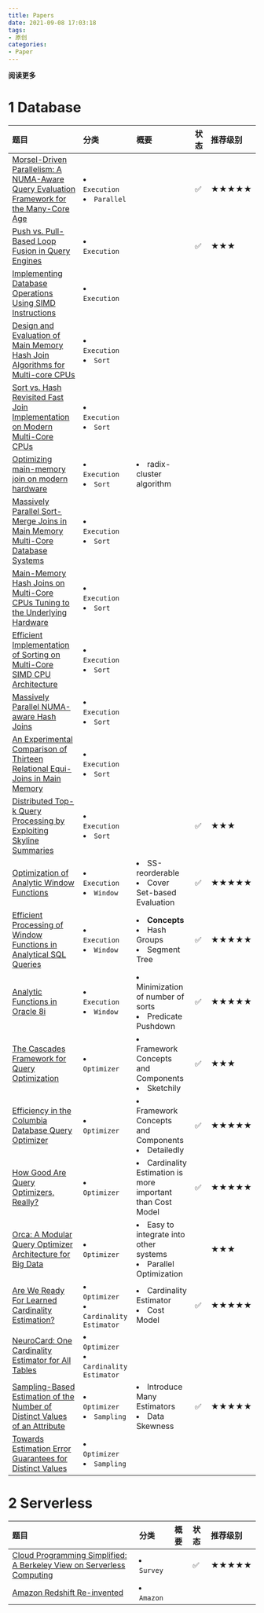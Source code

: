 ```yaml
---
title: Papers
date: 2021-09-08 17:03:18
tags: 
- 原创
categories: 
- Paper
---
```


**阅读更多**

<!--more-->

# 1 Database

| 题目 | 分类 | 概要 | 状态 | 推荐级别 |
|:--|:--|:--|:--|:--|
| [Morsel-Driven Parallelism: A NUMA-Aware Query Evaluation Framework for the Many-Core Age](/resources/paper/Morsel-Driven-Parallelism-A-NUMA-Aware-Query-Evaluation-Framework-for-the-Many-CoreAge.pdf) | <li>`Execution`</li><li>`Parallel`</li> |  | ✅ | ★★★★★ |
| [Push vs. Pull-Based Loop Fusion in Query Engines](/resources/paper/Push-vs-Pull-Based-Loop-Fusion-in-Query-Engines.pdf) | <li>`Execution`</li> |  | ✅ | ★★★ |
| [Implementing Database Operations Using SIMD Instructions](http://www.cs.columbia.edu/~kar/pubsk/simd.pdf) | <li>`Execution`</li> |  |  |  |
| [Design and Evaluation of Main Memory Hash Join Algorithms for Multi-core CPUs](/resources/paper/Design-and-Evaluation-of-Main-Memory-Hash-Join-Algorithms-for-Multi-core-CPUs.pdf) | <li>`Execution`</li><li>`Sort`</li> |  |  |  |
| [Sort vs. Hash Revisited Fast Join Implementation on Modern Multi-Core CPUs](/resources/paper/Sort-vs.-Hash-Revisited-Fast-Join-Implementation-on-Modern-Multi-Core-CPUs.pdf) | <li>`Execution`</li><li>`Sort`</li> |  |  |  |
| [Optimizing main-memory join on modern hardware](https://ieeexplore.ieee.org/abstract/document/1019210/) | <li>`Execution`</li><li>`Sort`</li> | <li>radix-cluster algorithm</li> |  |  |
| [Massively Parallel Sort-Merge Joins in Main Memory Multi-Core Database Systems](/resources/paper/Massively-Parallel-Sort-Merge-Joins-in-Main-Memory-Multi-Core-Database-Systems.pdf) | <li>`Execution`</li><li>`Sort`</li> |  |  |  |
| [Main-Memory Hash Joins on Multi-Core CPUs Tuning to the Underlying Hardware](/resources/paper/Main-Memory-Hash-Joins-on-Multi-Core-CPUs-Tuning-to-the-Underlying-Hardware.pdf) | <li>`Execution`</li><li>`Sort`</li> |  |  |  |
| [Efficient Implementation of Sorting on Multi-Core SIMD CPU Architecture](/resources/paper/Efficient-Implementation-of-Sorting-on-Multi-Core-SIMD-CPU-Architecture.pdf) | <li>`Execution`</li><li>`Sort`</li> |  |  |  |
| [Massively Parallel NUMA-aware Hash Joins](/resources/paper/Massively-Parallel-NUMA-aware-Hash-Joins.pdf) | <li>`Execution`</li><li>`Sort`</li> |  |  |  |
| [An Experimental Comparison of Thirteen Relational Equi-Joins in Main Memory](/resources/paper/An-Experimental-Comparison-of-Thirteen-Relational-Equi-Joins-in-Main-Memory.pdf) | <li>`Execution`</li><li>`Sort`</li> |  |  |  |
| [Distributed Top-k Query Processing by Exploiting Skyline Summaries](/resources/paper/Distributed-Top-k-Query-Processing-by-Exploiting-Skyline-Summaries.pdf) | <li>`Execution`</li><li>`Sort`</li> |  | ✅ | ★★★ |
| [Optimization of Analytic Window Functions](/resources/paper/Optimization-of-Analytic-Window-Functions.pdf) | <li>`Execution`</li><li>`Window`</li> | <li>SS-reorderable</li><li>Cover Set-based Evaluation</li> | ✅ | ★★★★★ |
| [Efficient Processing of Window Functions in Analytical SQL Queries](/resources/paper/Efficient-Processing-of-Window-Functions-in-Analytical-SQL-Queries.pdf) | <li>`Execution`</li><li>`Window`</li> | <li>**Concepts**</li><li>Hash Groups</li><li>Segment Tree</li> | ✅ | ★★★★★ |
| [Analytic Functions in Oracle 8i](/resources/paper/Analytic-Functions-in-Oracle-8i.pdf) | <li>`Execution`</li><li>`Window`</li> | <li>Minimization of number of sorts</li><li>Predicate Pushdown</li> | ✅ | ★★★★★ |
| [The Cascades Framework for Query Optimization](/resources/paper/The-Cascades-Framework-For-Query-Optimization.pdf) | <li>`Optimizer`</li> | <li>Framework Concepts and Components</li><li>Sketchily</li> | ✅ | ★★★ |
| [Efficiency in the Columbia Database Query Optimizer](/resources/paper/Efficiency-In-The-Columbia-Database-Query-Optimizer.pdf) | <li>`Optimizer`</li> | <li>Framework Concepts and Components</li><li>Detailedly</li> | ✅ | ★★★★★ |
| [How Good Are Query Optimizers, Really?](/resources/paper/How-Good-Are-Query-Optimizers.pdf) | <li>`Optimizer`</li> | <li>Cardinality Estimation is more important than Cost Model</li> | ✅ | ★★★★★ |
| [Orca: A Modular Query Optimizer Architecture for Big Data](/resources/paper/Orca-A-Modular-Query-Optimizer-Architecture-For-Big-Data.pdf) | <li>`Optimizer`</li> | <li>Easy to integrate into other systems</li><li>Parallel Optimization</li> |  | ★★★ |
| [Are We Ready For Learned Cardinality Estimation?](/resources/paper/Are-We-Ready-For-Learned-Cardinality-Estimation.pdf) | <li>`Optimizer`</li><li>`Cardinality Estimator`</li> | <li>Cardinality Estimator</li><li>Cost Model</li> | ✅ | ★★★★★ |
| [NeuroCard: One Cardinality Estimator for All Tables](/resources/paper/NeuroCard-One-Cardinality-Estimator-for-All-Tables.pdf) | <li>`Optimizer`</li><li>`Cardinality Estimator`</li> |  |  |  |
| [Sampling-Based Estimation of the Number of Distinct Values of an Attribute](/resources/paper/Sampling-Based-Estimation-of-the-Number-of-Distinct-Values-of-an-Attribute.pdf) | <li>`Optimizer`</li><li>`Sampling`</li> | <li>Introduce Many Estimators</li><li>Data Skewness</li> | ✅ | ★★★★★ |
| [Towards Estimation Error Guarantees for Distinct Values](https://dl.acm.org/doi/pdf/10.1145/335168.335230) | <li>`Optimizer`</li><li>`Sampling`</li> |  |  |  |

# 2 Serverless

| 题目 | 分类 | 概要 | 状态 | 推荐级别 |
|:--|:--|:--|:--|:--|
| [Cloud Programming Simplified: A Berkeley View on Serverless Computing](/resources/paper/Cloud-Programming-Simplified-A-Berkeley-View-on-Serverless-Computing.pdf) | <li>`Survey`</li> |  | ✅ | ★★★★★ |
| [Amazon Redshift Re-invented](/resources/paper/Amazon-Redshit-Re-invented.pdf) | <li>`Amazon`</li> |  |  |  |